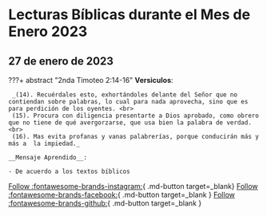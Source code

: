 # Lecturas Bíblicas durante el Mes de Enero 2023

## 27 de enero de 2023
???+ abstract "2nda Timoteo 2:14-16"
    __Versiculos__:

     _(14). Recuérdales esto, exhortándoles delante del Señor que no contiendan sobre palabras, lo cual para nada aprovecha, sino que es para perdición de los oyentes. <br>
     (15). Procura con diligencia presentarte a Dios aprobado, como obrero que no tiene de qué avergorzarse, que usa bien la palabra de verdad. <br>
     (16). Mas evita profanas y vanas palabrerías, porque conducirán más y más a  la impiedad._
    
    __Mensaje Aprendido__:

    - De acuerdo a los textos bíblicos


















































[Follow :fontawesome-brands-instagram:](#){ .md-button target=_blank}
[Follow :fontawesome-brands-facebook:](#){ .md-button  target=_blank }
[Follow :fontawesome-brands-github:](#){ .md-button target=_blank }
